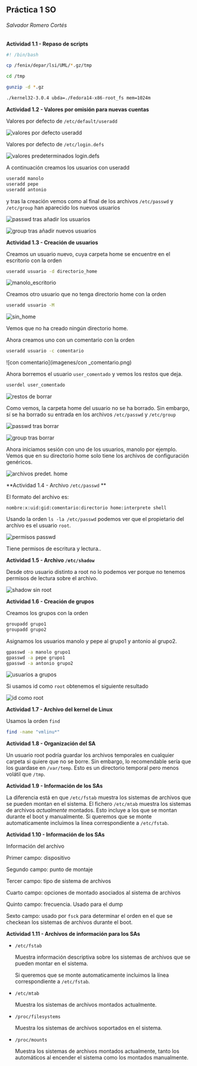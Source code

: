 ## Práctica 1 SO 

###### Salvador Romero Cortés

**Actividad 1.1 -  Repaso de scripts**

```bash
#! /bin/bash

cp /fenix/depar/lsi/UML/*.gz/tmp		

cd /tmp					

gunzip -d *.gz

./kernel32-3.0.4 ubda=./Fedora14-x86-root_fs mem=1024m

```



**Actividad 1.2 - Valores por omisión para nuevas cuentas**

Valores por defecto de `/etc/default/useradd`

![valores por defecto useradd](imagenes/valores_defecto_useradd.png)

Valores por defecto de `/etc/login.defs`

![valores predeterminados login.defs](imagenes/valores_defecto_login.png)



A continuación creamos los usuarios con useradd

```bash
useradd manolo
useradd pepe
useradd antonio
```

y tras la creación vemos como al final de los archivos `/etc/passwd` y `/etc/group` han aparecido los nuevos usuarios

![passwd tras añadir los usuarios](imagenes/passwd_post.png)

![group tras añadir nuevos usuarios](imagenes/group_post.png)

**Actividad 1.3 - Creación de usuarios**

Creamos un usuario nuevo, cuya carpeta home se encuentre en el escritorio con la orden

```bash
useradd usuario -d directorio_home
```

![manolo_escritorio](imagenes/manolo_escritorio.png)

Creamos otro usuario que no tenga directorio home con la orden

```bash
useradd usuario -M 
```

![sin_home](imagenes/sin_home.png)

Vemos que no ha creado ningún directorio home.

Ahora creamos uno con un comentario con la orden

```bash
useradd usuario -c comentario
```

![con comentario](imagenes/con _comentario.png)



Ahora borremos el usuario `user_comentado` y vemos los restos que deja.

```bash
userdel user_comentado
```

![restos de borrar](imagenes/restos_de_borrar.png)

Como vemos, la carpeta home del usuario no se ha borrado. Sin embargo, sí se ha borrado su entrada en los archivos `/etc/passwd` y `/etc/group`

![passwd tras borrar](imagenes/passwd_tras_borrar.png)

![group tras borrar](imagenes/group_tras_borrar.png)



Ahora iniciamos sesión con uno de los usuarios, manolo por ejemplo. Vemos que en su directorio home solo tiene los archivos de configuración genéricos.

![archivos predet. home](imagenes/archivos_home.png)



**Actividad 1.4 - Archivo `/etc/passwd` **

El formato del archivo es:

`nombre:x:uid:gid:comentario:directorio home:interprete shell`

Usando la orden `ls -la /etc/passwd` podemos ver que el propietario del archivo es el usuario `root`.

![permisos passwd](imagenes/permisos_passwd.png)

Tiene permisos de escritura y lectura..



**Actividad 1.5 - Archivo `/etc/shadow`**

Desde otro usuario distinto a root no lo podemos ver porque no tenemos permisos de lectura sobre el archivo.

![shadow sin root](imagenes/shadow_sin_root.png)



**Actividad 1.6 - Creación de grupos**

Creamos los grupos con la orden

```bash
groupadd grupo1
groupadd grupo2
```

Asignamos los usuarios manolo y pepe al grupo1 y antonio al grupo2.

``` bash
gpasswd -a manolo grupo1
gpasswd -a pepe grupo1
gpasswd -a antonio grupo2
```

![usuarios a grupos](imagenes/usuarios_a_grupos.png)

Si usamos id como `root` obtenemos el siguiente resultado

![id como root](imagenes/id_root.png)



**Actividad 1.7 - Archivo del kernel de Linux**

Usamos la orden `find`

```bash
find -name "vmlinu*"
```



**Actividad 1.8 -  Organización del SA**

Un usuario root podría guardar los archivos temporales en cualquier carpeta si quiere que no se borre. Sin embargo, lo recomendable sería que los guardase en `/var/temp`. Esto es un directorio temporal pero menos volátil que `/tmp`.

**Actividad 1.9 - Información de los SAs**

La diferencia está en que `/etc/fstab` muestra los sistemas de archivos que se pueden montan en el sistema. El fichero `/etc/mtab` muestra los sistemas de archivos *actualmente* montados. Esto incluye a los que se montan durante el boot y manualmente. Si queremos que se monte automaticamente incluimos la línea correspondiente a `/etc/fstab`.

**Actividad 1.10 - Información de los SAs**

Información del archivo

Primer campo: dispositivo

Segundo campo: punto de montaje

Tercer campo: tipo de sistema de archivos

Cuarto campo: opciones de montado asociados al sistema de archivos

Quinto campo: frecuencia. Usado para el dump

Sexto campo: usado por `fsck` para determinar el orden en el que se checkean los sistemas de archivos durante el boot.

**Actividad 1.11 - Archivos de información para los SAs**

* `/etc/fstab`

  Muestra información descriptiva sobre los sistemas de archivos que se pueden montar en el sistema.

  Si queremos que se monte automaticamente incluimos la línea correspondiente a `/etc/fstab`.

* `/etc/mtab`

  Muestra los sistemas de archivos montados actualmente.

* `/proc/filesystems`

  Muestra los sistemas de archivos soportados en el sistema.

* `/proc/mounts`

  Muestra los sistemas de archivos montados actualmente, tanto los automáticos al encender el sistema como los montados manualmente.

